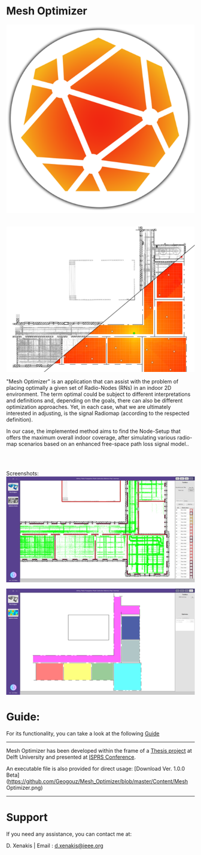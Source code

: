 Mesh Optimizer
=======================
<img width="730" src="https://github.com/Geogouz/Mesh_Optimizer/blob/master/Content/logo.png"/>
</br>
</br>
</br>

<img src="https://github.com/Geogouz/Mesh_Optimizer/blob/master/Content/Cover.jpg"/>

"Mesh Optimizer" is an application that can assist with the problem of placing optimally a given set of Radio-Nodes (RNs) in an indoor 2D environment. The term optimal could be subject to different interpretations and definitions and, depending on the goals, there can also be different optimization approaches. Yet, in each case, what we are ultimately interested in adjusting, is the signal Radiomap (according to the respected definition).

In our case, the implemented method aims to find the Node-Setup that offers the maximum overall indoor coverage, after simulating various radio-map scenarios based on an enhanced free-space path loss signal model..

</br>
</br>

Screenshots:
<img src="https://github.com/Geogouz/Mesh_Optimizer/blob/master/Content/Obstructions modeled.jpg"/>

<img src="https://github.com/Geogouz/Mesh_Optimizer/blob/master/Content/The loaded test-dataset.jpg"/>



Guide:
=============================================
For its functionality, you can take a look at the following [Guide](https://github.com/Geogouz/Mesh_Optimizer/blob/master/Content/Guide.pdf)

___
Mesh Optimizer has been developed within the frame of a [Thesis project](https://repository.tudelft.nl/islandora/object/uuid%3A4539b64d-1b05-49d0-9dfe-cacf3ffbfd7c) at Delft University and presented at [ISPRS Conference](https://isprs-archives.copernicus.org/articles/XLII-2-W13/909/2019/).

An executable file is also provided for direct usage: [Download Ver. 1.0.0 Beta](https://github.com/Geogouz/Mesh_Optimizer/blob/master/Content/Mesh Optimizer.png)
___

Support
=======

If you need any assistance, you can contact me at:

D. Xenakis | Email : d.xenakis@ieee.org
